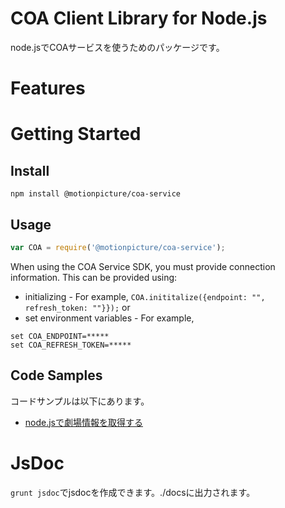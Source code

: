 # COA Client Library for Node.js

node.jsでCOAサービスを使うためのパッケージです。

# Features

# Getting Started

## Install

```shell
npm install @motionpicture/coa-service
```

## Usage

```Javascript
var COA = require('@motionpicture/coa-service');
```

When using the COA Service SDK, you must provide connection information. This can be provided using:

* initializing - For example, `COA.inititalize({endpoint: "", refresh_token: ""}});`
or
* set environment variables - For example,
```shell
set COA_ENDPOINT=*****
set COA_REFRESH_TOKEN=*****
```


## Code Samples

コードサンプルは以下にあります。

* [node.jsで劇場情報を取得する](https://m-p.backlog.jp/git/SSKTS/src_coa_service/tree/master/examples/samples/findTheater.js)

# JsDoc

`grunt jsdoc`でjsdocを作成できます。./docsに出力されます。
